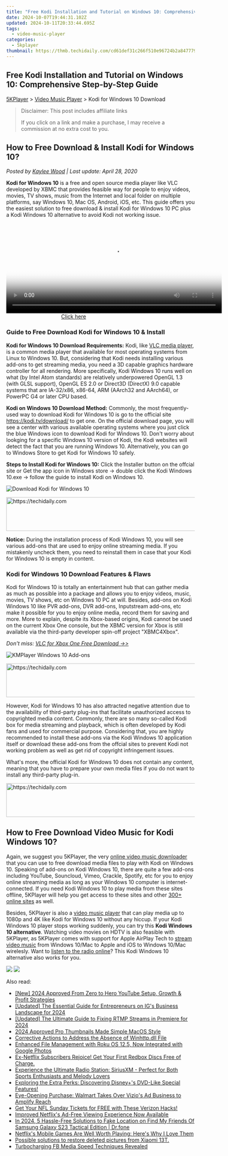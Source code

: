 ```yaml
---
title: "Free Kodi Installation and Tutorial on Windows 10: Comprehensive Step-by-Step Guide"
date: 2024-10-07T19:44:31.102Z
updated: 2024-10-11T20:33:44.695Z
tags:
  - video-music-player
categories:
  - 5kplayer
thumbnail: https://thmb.techidaily.com/cd61def31c266f510e96724b2a8477792657278ca4fb179ccb3f421fcf0aa55a.jpg
---
```


## Free Kodi Installation and Tutorial on Windows 10: Comprehensive Step-by-Step Guide

[5KPlayer](https://tools.techidaily.com/5kplayer/products/) \> [Video Music Player](https://tools.techidaily.com/5kplayer/video-music-player/) \> Kodi for Windows 10 Download

>  Disclaimer: This post includes affiliate links
>
>  If you click on a link and make a purchase, I may receive a commission at no extra cost to you.
>

## How to Free Download & Install Kodi for Windows 10?

 _Posted by [Kaylee Wood](https://www.quora.com/profile/Amanda-Hu-21) | Last update: April 28, 2020_

**Kodi for Windows 10** is a free and open source media player like VLC developed by XBMC that provides feasible way for people to enjoy videos, movies, TV shows, music from the Internet and local folder on multiple platforms, say Windows 10, Mac OS, Android, iOS, etc. This guide offers you the easiest solution to free download & install Kodi for Windows 10 PC plus a Kodi Windows 10 alternative to avoid Kodi not working issue.

<!-- affiliate ads begin -->
<span id="1982499">
					<video width="576" height="240" style="cursor:pointer"
           poster="//a.impactradius-go.com/display-clicktoplayimage/1982499.png"
           onclick="if(!this.playClicked){this.play();this.setAttribute('controls',true);this.playClicked=true;}">
	   <source src="//a.impactradius-go.com/display-ad/22993-1982499">
	   <img src="//a.impactradius-go.com/display-clicktoplayimage/1982499.png" style="border: none; height: 100%; width: 100%; object-fit: contain">
	</video>
	<div style="width:360px;text-align:center"><a href="javascript:window.open(decodeURIComponent('https%3A%2F%2Fhomestyler.sjv.io%2Fc%2F5597632%2F1982499%2F22993'), '_blank');void(0);">Click here</a></div>
</span>
<img height="0" width="0" src="https://imp.pxf.io/i/5597632/1982499/22993" style="position:absolute;visibility:hidden;" border="0" />
<!-- affiliate ads end -->

### Guide to Free Download Kodi for Windows 10 & Install

**Kodi for Windows 10 Download Requirements:** Kodi, like [VLC media player](https://tools.techidaily.com/5kplayer/video-music-player/), is a common media player that available for most operating systems from Linux to Windows 10\. But, considering that Kodi needs installing various add-ons to get streaming media, you need a 3D capable graphics hardware controller for all rendering. More specifically, Kodi Windows 10 runs well on what (by Intel Atom standards) are relatively underpowered OpenGL 1.3 (with GLSL support), OpenGL ES 2.0 or Direct3D (DirectX) 9.0 capable systems that are IA-32/x86, x86-64, ARM (AArch32 and AArch64), or PowerPC G4 or later CPU based. 

**Kodi on Windows 10 Download Method:** Commonly, the most frequently-used way to download Kodi for Windows 10 is go to the official site https://kodi.tv/download/ to get one. On the official download page, you will see a center with various available operating systems where you just click the blue Windows icon to download Kodi for Windows 10\. Don't worry about lookging for a specific Windows 10 version of Kodi, the Kodi websites will detect the fact that you are running Windows 10\. Alternatively, you can go to Windows Store to get Kodi for Windows 10 safely.

**Steps to Install Kodi for Windows 10:** Click the Installer button on the offcial site or Get the app icon in Windows store -> double click the Kodi Windows 10.exe -> follow the guide to install Kodi on Windows 10.

![Download Kodi for Windows 10](https://www.5kplayer.com/video-music-player/img/kodi-windows10-download.jpg) 

<!-- affiliate ads begin -->
<a href="https://appsumo.8odi.net/c/5597632/2044583/7443" target="_top" id="2044583">
  <img src="//a.impactradius-go.com/display-ad/7443-2044583" border="0" alt="https://techidaily.com" width="728" height="90"/>
</a>
<img height="0" width="0" src="https://appsumo.8odi.net/i/5597632/2044583/7443" style="position:absolute;visibility:hidden;" border="0" />
<!-- affiliate ads end -->

**Notice:** During the installation process of Kodi Windows 10, you will see various add-ons that are used to enjoy online streaming media. If you mistakenly uncheck them, you need to reinstall them in case that your Kodi for Windows 10 is empty in content.

### Kodi for Windows 10 Download Features & Flaws

Kodi for Windows 10 is totally an entertainment hub that can gather media as much as possible into a package and allows you to enjoy videos, music, movies, TV shows, etc on Windows 10 PC at will. Besides, add-ons on Kodi Windows 10 like PVR add-ons, DVR add-ons, Inputstream add-ons, etc make it possible for you to enjoy online media, record them for saving and more. More to explain, despite its Xbox-based origins, Kodi cannot be used on the current Xbox One console, but the XBMC version for Xbox is still available via the third-party developer spin-off project "XBMC4Xbox".

_Don't miss: [VLC for Xbox One Free Download ->>](https://tools.techidaily.com/5kplayer/video-music-player/)_

![KMPlayer Windows 10 Add-ons](https://www.5kplayer.com/video-music-player/img/kodi-windows10-addon.jpg)

<!-- affiliate ads begin -->
<a href="https://aligracehair.sjv.io/c/5597632/2027195/19272" target="_top" id="2027195">
  <img src="//a.impactradius-go.com/display-ad/19272-2027195" border="0" alt="https://techidaily.com" width="728" height="90"/>
</a>
<img height="0" width="0" src="https://aligracehair.sjv.io/i/5597632/2027195/19272" style="position:absolute;visibility:hidden;" border="0" />
<!-- affiliate ads end -->

However, Kodi for Windows 10 has also attracted negative attention due to the availability of third-party plug-ins that facilitate unauthorized access to copyrighted media content. Commonly, there are so many so-called Kodi box for media streaming and playback, which is often developed by Kodi fans and used for commercial purpose. Considering that, you are highly recommended to install these add-ons via the Kodi Windows 10 application itself or download these add-ons from the offcial sites to prevent Kodi not working problem as well as get rid of copyright infringement issues.

What's more, the official Kodi for Windows 10 does not contain any content, meaning that you have to prepare your own media files if you do not want to install any third-party plug-in.

<!-- affiliate ads begin -->
<a href="https://appsumo.8odi.net/c/5597632/2105877/7443" target="_top" id="2105877">
  <img src="//a.impactradius-go.com/display-ad/7443-2105877" border="0" alt="https://techidaily.com" width="728" height="90"/>
</a>
<img height="0" width="0" src="https://appsumo.8odi.net/i/5597632/2105877/7443" style="position:absolute;visibility:hidden;" border="0" />
<!-- affiliate ads end -->

## How to Free Download Video Music for Kodi Windows 10?

Again, we suggest you 5KPlayer, the very [online video music downloader](https://tools.techidaily.com/5kplayer/youtube-download/) that you can use to free download media files to play with Kodi on Windows 10\. Speaking of add-ons on Kodi Windows 10, there are quite a few add-ons including YouTube, Souncloud, Vimeo, Crackle, Spotify, etc for you to enjoy online streaming media as long as your Windows 10 computer is internet-connected. If you need Kodi Windows 10 to play media from these sites offline, 5KPlayer will help you get access to these sites and other [300+ online sites](https://tools.techidaily.com/5kplayer/youtube-download/) as well.

Besides, 5KPlayer is also a [video music player](https://tools.techidaily.com/5kplayer/video-music-player/) that can play media up to 1080p and 4K like Kodi for Windows 10 without any hiccup. If your Kodi Windows 10 player stops working suddenly, you can try this **Kodi Windows 10 alternative**. Watching video movies on HDTV is also feasible with 5KPlayer, as 5KPlayer comes with support for Apple AirPlay Tech to [stream video music](https://tools.techidaily.com/5kplayer/airplay/) from Windows 10/Mac to Apple and iOS to Windows 10/Mac wirelesly. Want to [listen to the radio online](https://tools.techidaily.com/5kplayer/video-music-player/)? This Kodi Windows 10 alternative also works for you. 

[![](https://www.5kplayer.com/video-music-player/../button/freedownwhitewin.png)](https://tools.techidaily.com/5kplayer/products/) [![](https://www.5kplayer.com/video-music-player/../button/freedownbackmac.png)](https://tools.techidaily.com/5kplayer/products/)

<ins class="adsbygoogle"
     style="display:block"
     data-ad-format="autorelaxed"
     data-ad-client="ca-pub-7571918770474297"
     data-ad-slot="1223367746"></ins>

<ins class="adsbygoogle"
     style="display:block"
     data-ad-client="ca-pub-7571918770474297"
     data-ad-slot="8358498916"
     data-ad-format="auto"
     data-full-width-responsive="true"></ins>

<span class="atpl-alsoreadstyle">Also read:</span>
<div><ul>
<li><a href="https://youtube-tips.techidaily.com/024-approved-from-zero-to-hero-youtube-setup-growth-and-profit-strategies/"><u>[New] 2024 Approved From Zero to Hero YouTube Setup, Growth & Profit Strategies</u></a></li>
<li><a href="https://instagram-video-files.techidaily.com/updated-the-essential-guide-for-entrepreneurs-on-igs-business-landscape-for-2024/"><u>[Updated] The Essential Guide for Entrepreneurs on IG's Business Landscape for 2024</u></a></li>
<li><a href="https://article-tips.techidaily.com/updated-the-ultimate-guide-to-fixing-rtmp-streams-in-premiere-for-2024/"><u>[Updated] The Ultimate Guide to Fixing RTMP Streams in Premiere for 2024</u></a></li>
<li><a href="https://youtube-stream.techidaily.com/2024-approved-pro-thumbnails-made-simple-macos-style/"><u>2024 Approved Pro Thumbnails Made Simple MacOS Style</u></a></li>
<li><a href="https://technical-tips.techidaily.com/corrective-actions-to-address-the-absence-of-winhttpdll-file/"><u>Corrective Actions to Address the Absence of Winhttp.dll File</u></a></li>
<li><a href="https://media-tips.techidaily.com/enhanced-file-management-with-roku-os-125-now-integrated-with-google-photos/"><u>Enhanced File Management with Roku OS 12.5, Now Integrated with Google Photos</u></a></li>
<li><a href="https://media-tips.techidaily.com/ex-netflix-subscribers-rejoice-get-your-first-redbox-discs-free-of-charge/"><u>Ex-Netflix Subscribers Rejoice! Get Your First Redbox Discs Free of Charge.</u></a></li>
<li><a href="https://media-tips.techidaily.com/experience-the-ultimate-radio-station-siriusxm-perfect-for-both-sports-enthusiasts-and-melody-lovers/"><u>Experience the Ultimate Radio Station: SiriusXM - Perfect for Both Sports Enthusiasts and Melody Lovers</u></a></li>
<li><a href="https://media-tips.techidaily.com/exploring-the-extra-perks-discovering-disneypluss-dvd-like-special-features/"><u>Exploring the Extra Perks: Discovering Disney+'s DVD-Like Special Features!</u></a></li>
<li><a href="https://media-tips.techidaily.com/eye-opening-purchase-walmart-takes-over-vizios-ad-business-to-amplify-reach/"><u>Eye-Opening Purchase: Walmart Takes Over Vizio's Ad Business to Amplify Reach</u></a></li>
<li><a href="https://media-tips.techidaily.com/get-your-nfl-sunday-tickets-for-free-with-these-verizon-hacks/"><u>Get Your NFL Sunday Tickets for FREE with These Verizon Hacks!</u></a></li>
<li><a href="https://media-tips.techidaily.com/improved-netflixs-ad-free-viewing-experience-now-available/"><u>Improved Netflix's Ad-Free Viewing Experience Now Available</u></a></li>
<li><a href="https://change-location.techidaily.com/in-2024-5-hassle-free-solutions-to-fake-location-on-find-my-friends-of-samsung-galaxy-s23-tactical-edition-drfone-by-drfone-virtual-android/"><u>In 2024, 5 Hassle-Free Solutions to Fake Location on Find My Friends Of Samsung Galaxy S23 Tactical Edition | Dr.fone</u></a></li>
<li><a href="https://games-able.techidaily.com/netflixs-mobile-games-are-well-worth-playing-heres-why-i-love-them/"><u>Netflix's Mobile Games Are Well Worth Playing: Here's Why I Love Them</u></a></li>
<li><a href="https://review-topics.techidaily.com/possible-solutions-to-restore-deleted-pictures-from-xiaomi-13t-by-fonelab-android-recover-pictures/"><u>Possible solutions to restore deleted pictures from Xiaomi 13T.</u></a></li>
<li><a href="https://fox-info.techidaily.com/turbocharging-fb-media-speed-techniques-revealed/"><u>Turbocharging FB Media Speed Techniques Revealed</u></a></li>
</ul></div>

